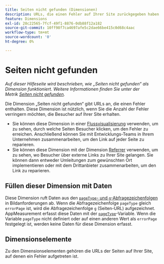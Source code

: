 ```yaml
---
title: Seiten nicht gefunden (Dimensionen)
description: URLs, die einen Fehler auf Ihrer Site zurückgegeben haben.
feature: Dimensions
exl-id: 28c22565-7fcf-49f1-8876-0db88f12a182
source-git-commit: 10ff98f7ca4697afe5c2dae66be415c0d68c4aac
workflow-type: tm+mt
source-wordcount: '0'
ht-degree: 0%

---
```


# Seiten nicht gefunden

*Auf dieser Hilfeseite wird beschrieben, wie „Seiten nicht gefunden“ als Dimension funktioniert. Weitere Informationen finden Sie unter der Metrik [Seiten nicht gefunden](../metrics/pages-not-found.md).*

Die Dimension „Seiten nicht gefunden“ gibt URLs an, die einen Fehler enthalten. Diese Dimension ist nützlich, wenn Sie die Anzahl der Fehler verringern möchten, die Besucher auf Ihrer Site erhalten.

* Sie können diese Dimension in einer [Flussvisualisierung](/help/analyze/analysis-workspace/visualizations/c-flow/flow.md) verwenden, um zu sehen, durch welche Seiten Besucher klicken, um den Fehler zu erreichen. Anschließend können Sie mit Entwicklungs-Teams in Ihrem Unternehmen zusammenarbeiten, um den Link auf jeder Seite zu reparieren.
* Sie können diese Dimension mit der Dimension [Referrer](referrer.md) verwenden, um zu sehen, wo Besucher über externe Links zu Ihrer Site gelangen. Sie können dann entweder Umleitungen zum gewünschten Ort implementieren oder mit dem Drittanbieter zusammenarbeiten, um den Link zu reparieren.

## Füllen dieser Dimension mit Daten

Diese Dimension ruft Daten aus den [`pageType`- und `g`-Abfragezeichenfolgen](/help/implement/validate/query-parameters.md) in Bildanforderungen ab. Wenn die Abfragezeichenfolge `pageType` gleich `errorPage` ist, wird die Abfragezeichenfolge `g` (Seiten-URL) aufgezeichnet. AppMeasurement erfasst diese Daten mit der [`pageType`](/help/implement/vars/page-vars/pagetype.md)-Variable. Wenn die Variable `pageType` nicht definiert oder auf einen anderen Wert als `errorPage` festgelegt ist, werden keine Daten für diese Dimension erfasst.

## Dimensionselemente

Zu den Dimensionselementen gehören die URLs der Seiten auf Ihrer Site, auf denen ein Fehler aufgetreten ist.
